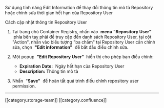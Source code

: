 Sử dụng tính năng Edit Information để thay đổi thông tin mô tả Repository hoặc chỉnh sửa thời gian hết hạn của Repository User

Cách cập nhật thông tin Repository User
1. Tại trang chủ Container Registry, nhấn vào  **menu "Repository User"**  phía bên tay phải để truy cập đến danh sách Repository User, tại cột "Action", nhấn vào biểu tượng "ba chấm" tại Repository User cần chỉnh sửa, chọn  **"Edit information"**  để bắt đầu điều chỉnh sửa.
1. Một popup  **"Edit Repository User"**  hiển thị cho phép bạn điều chỉnh:
    *  **Expiration Date:**  Ngày hết hạn của Repository User
    *  **Description:** Thông tin mô tả

    
1. Nhấn  **"Save"**  để hoàn tất quá trình điều chỉnh repository user permission.



*****

[[category.storage-team]] 
[[category.confluence]] 
